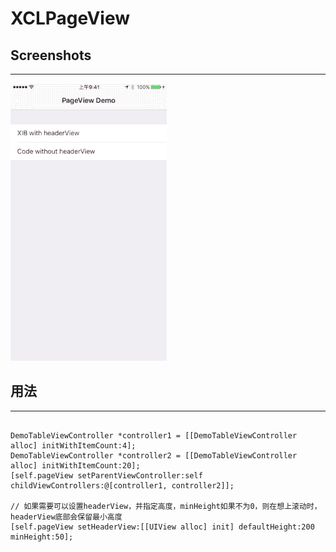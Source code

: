 # XCLPageView

## Screenshots
---------
![image](https://github.com/shitong/XCLPageView/blob/master/Screenshots/Screenshots0.gif) 

## 用法
---------
```objc

DemoTableViewController *controller1 = [[DemoTableViewController alloc] initWithItemCount:4];
DemoTableViewController *controller2 = [[DemoTableViewController alloc] initWithItemCount:20];
[self.pageView setParentViewController:self childViewControllers:@[controller1, controller2]];

// 如果需要可以设置headerView，并指定高度，minHeight如果不为0，则在想上滚动时，headerView底部会保留最小高度
[self.pageView setHeaderView:[[UIView alloc] init] defaultHeight:200 minHeight:50];

```

